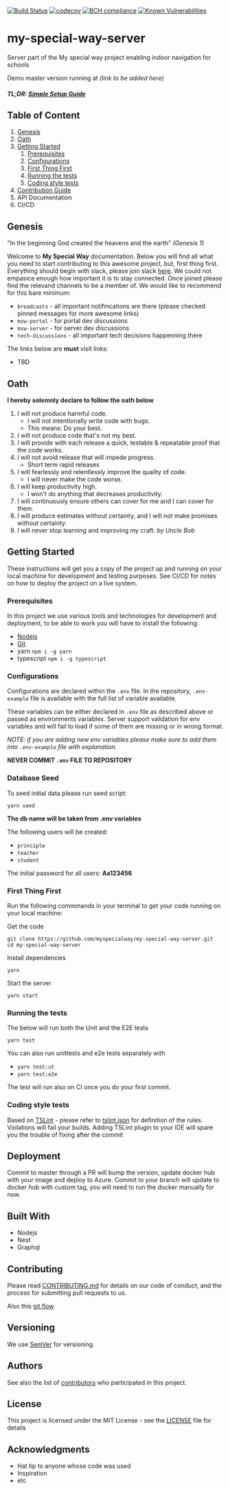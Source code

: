 [![Build Status](https://travis-ci.org/myspecialway/my-special-way-server.svg?branch=master)](https://travis-ci.org/myspecialway/my-special-way-server)
[![codecov](https://codecov.io/gh/myspecialway/my-special-way-server/branch/master/graph/badge.svg)](https://codecov.io/gh/myspecialway/my-special-way-server)
[![BCH compliance](https://bettercodehub.com/edge/badge/myspecialway/my-special-way-server?branch=master)](https://bettercodehub.com/results/myspecialway/my-special-way-server)
[![Known Vulnerabilities](https://snyk.io/test/github/myspecialway/my-special-way-server/badge.svg?targetFile=package.json)](https://snyk.io/test/github/myspecialway/my-special-way-server?targetFile=package.json)

# my-special-way-server

Server part of the My special way project enabling indoor navigation for schools

Demo master version running at _(link to be added here)_

##### TL;DR: [Simple Setup Guide](https://github.com/myspecialway/my-special-way-server/blob/master/simple-setup.md)

## Table of Content

1. [Genesis](#Genesis)
1. [Oath](#Oath)
1. [Getting Started](#getting-started)
   1. [Prerequisites](#prerequisites)
   1. [Configurations](#configurations)
   1. [First Thing First](#first-thing-first)
   1. [Running the tests](#running-the-tests)
   1. [Coding style tests](#coding-style-tests)
1. [Contribution Guide](#contribution-guide)
1. API Documentation
1. CI/CD

## Genesis

"In the beginning God created the heavens and the earth" _(Genesis 1)_

Welcome to **My Special Way** documentation. Below you will find all what you need to start contributing to this awesome project, but, first thing first. Everything should begin with slack, please join slack [here](https://myspecialway.slack.com/).
We could not empasice enough how important it is to stay connected. Once joined please find the relevand channels to be a member of. We would like to recommend for this bare minimum:

- `broadcasts` - all important notifincations are there (please checked pinned messages for more awesome links)
- `msw-portal` - for portal dev discussions
- `msw-server` - for server dev discussions
- `tech-discussions` - all important tech decisions happenning there

The links below are **must** visit links:

- TBD

## Oath

**I hereby solemnly declare to follow the oath below**

1. I will not produce harmful code.
   - I will not intentionally write code with bugs.
   - This means: Do your best.
2. I will not produce code that's not my best.
3. I will provide with each release a quick, testable & repeatable proof that the code works.
4. I will not avoid release that will impede progress.
   - Short term rapid releases
5. I will fearlessly and relentlessly improve the quality of code.
   - I will never make the code worse.
6. I will keep productivity high.
   - I won't do anything that decreases productivity.
7. I will continuously ensure others can cover for me and I can cover for them.
8. I will produce estimates without certainty, and I will not make promises without certainty.
9. I will never stop learning and improving my craft.
   _by Uncle Bob_

## Getting Started

These instructions will get you a copy of the project up and running on your local machine for development and testing purposes. See CI/CD for notes on how to deploy the project on a live system.

### Prerequisites

In this project we use various tools and technologies for development and deployment, to be able to work you will have to install the following:

- [Nodejs](http://nodejs.org)
- [Git](https://git-scm.com/book/en/v2/Getting-Started-Installing-Git)
- yarn `npm i -g yarn`
- typescript `npm i -g typescript`

### Configurations

Configurations are declared within the `.env` file. In the repository, `.env-example` file is available with the full list of variable available.

These variables can be either declared in `.env` file as described above or passed as environments variables. Server support validation for env variables and will fail to load if some of them are missing or in wrong format.

_NOTE: if you are adding new env variables please make sure to add them into `.env-example` file with explanation._

**NEVER COMMIT `.env` FILE TO REPOSITORY**

### Database Seed

To seed initial data please run seed script:

    yarn seed

**The db name will be taken from .env variables**

The following users will be created:

- `principle`
- `teacher`
- `student`

The initial password for all users: **Aa123456**

### First Thing First

Run the following commmands in your terminal to get your code running on your local machine:

Get the code

```
git clone https://github.com/myspecialway/my-special-way-server.git
cd my-special-way-server
```

Install dependencies

```
yarn
```

Start the server

```
yarn start
```

### Running the tests

The below will run both the Unit and the E2E tests

```
yarn test
```

You can also run unittests and e2e tests separately with

- `yarn test:ut`
- `yarn test:e2e`

The test will run also on CI once you do your first commit.

### Coding style tests

Based on [TSLint](https://palantir.github.io/tslint/) - please refer to [tslint.json](tslint.json) for definition of the rules.
Violations will fail your builds.
Adding TSLint plugin to your IDE will spare you the trouble of fixing after the commit

## Deployment

Commit to master through a PR will bump the version, update docker hub with your image and deploy to Azure.
Commit to your branch will update to docker hub with custom tag, you will need to run the docker manually for now.

## Built With

- Nodejs
- Nest
- Graphql

## Contributing

Please read [CONTRIBUTING.md](https://gist.github.com/PurpleBooth/b24679402957c63ec426) for details on our code of conduct, and the process for submitting pull requests to us.

Also this [git flow](https://guides.github.com/introduction/flow/)

## Versioning

We use [SemVer](http://semver.org/) for versioning.

## Authors

See also the list of [contributors](https://github.com/myspecialway/my-special-way-server/graphs/contributors) who participated in this project.

## License

This project is licensed under the MIT License - see the [LICENSE](LICENSE) file for details

## Acknowledgments

- Hat tip to anyone whose code was used
- Inspiration
- etc
